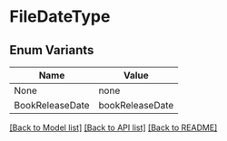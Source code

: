 # FileDateType

## Enum Variants

| Name | Value |
|---- | -----|
| None | none |
| BookReleaseDate | bookReleaseDate |


[[Back to Model list]](../README.md#documentation-for-models) [[Back to API list]](../README.md#documentation-for-api-endpoints) [[Back to README]](../README.md)


